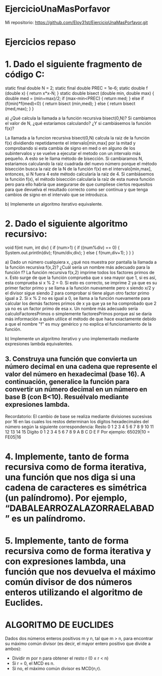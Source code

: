# EjercicioUnaMasPorfavor

Mi repositorio: https://github.com/Eloy31st/EjercicioUnaMasPorfavor.git

# Ejercicios repaso
# 1. Dado el siguiente fragmento de código C:
static final double N = 2;
static final double PREC = 1e-6;
static double f (double x)
{
return x*x-N;
}
static double bisect (double min, double max)
{
double med = (min+max)/2;
if (max-min<PREC) {
return med;
} else if (f(min)*f(med)<0) {
return bisect (min,med);
} else {
return bisect (med,max);
}
}

a) ¿Qué calcula la llamada a la función recursiva bisect(0,N)? Si cambiamos el
valor de N, ¿qué estaríamos calculando? ¿Y si cambiásemos la función f(x)?

La llamada a la funcion recursiva bisect(0,N) calcula la raiz de la función f(x) dividiendo repetidamente el intervalo[min,max] por la mitad y comprobando si esta cambia de signo en med o en alguno de los subintervalos y se vuelve a ejecutar el metodo con un intervalo más pequeño. A esto se le llama método de bisección.
Si cambiaramos N, estariamos calculando la raiz cuadrada del nuevo número porque el método bisección busca la raiz de la N de la función f(x) en el intervalo[min,max], entonces, si N fuera 4 este método calcularía la raiz de 4.
Si cambiásemos la función f(x), el método bisección calcularía la raíz de esta nueva función pero para ello habría que asegurarse de que cumpliese ciertos requesitos para que devuelva el resultado correcto como ser continua y que tenga cambios de signo en el intervalo que se introduzca.

b) Implemente un algoritmo iterativo equivalente.

# 2. Dado el siguiente algoritmo recursivo:
void f(int num, int div)
{
if (num>1) {
if ((num%div) == 0) {
System.out.println(div);
f(num/div,div);
} else {
f(num,div+1);
}
}
}

a) Dado un número cualquiera x, ¿qué nos muestra por pantalla la llamada a la función
recursiva f(x,2)? ¿Cuál sería un nombre más adecuado para la función f?
La función recursiva f(x,2) imprime todos los factores primos de x. Esto surge de que la función comprueba que x sea mayor que 1, si es así, esta comprueba si x % 2 = 0. Si esto es correcto, se imprime 2 ya que es su primer factor primo y se llama a la función nuevamente pero x siendo x/2 y el divisor sigue siendo 2 para comprobar si tiene algun otro factor primo igual a 2. Si x % 2 no es igual a 0, se llama a la función nuevamente para calcular los demás factores primos de x ya que ya se ha comprobado que 2 ya no es un factor primo de esa x.
Un nombre más adecuado sería calculoFactoresPrimos o simplemente factoresPrimos porque así se daría más información a quién utilice el método de que hace exactamente debido a que el nombre "f" es muy genérico y no explica el funcionamiento de la función.

b) Implemente un algoritmo iterativo y uno implementado mediante expresiones lambda
equivalentes.

## 3. Construya una función que convierta un número decimal en una cadena que represente el valor del número en hexadecimal (base 16). A continuación, generalice la función para convertir un número decimal en un número en base B (con B<10). Resuélvalo mediante expresiones lambda. ##
Recordatorio: El cambio de base se realiza mediante divisiones sucesivas por 16
en las cuales los restos determinan los dígitos hexadecimales del número según
la siguiente correspondencia:
Resto 0 1 2 3 4 5 6 7 8 9 10 11 12 13 14 15
Dígito 0 1 2 3 4 5 6 7 8 9 A B C D E F
Por ejemplo:
65029|10 = FE05|16
# 4. Implemente, tanto de forma recursiva como de forma iterativa, una función que nos diga si una cadena de caracteres es simétrica (un palíndromo). Por ejemplo, “DABALEARROZALAZORRAELABAD” es un palíndromo. # 

# 5. Implemente, tanto de forma recursiva como de forma iterativa y con expresiones lambda, una función que nos devuelva el máximo común divisor de dos números enteros utilizando el algoritmo de Euclides. #
# ALGORITMO DE EUCLIDES
Dados dos números enteros positivos m y n, tal que m > n,
para encontrar su máximo común divisor
(es decir, el mayor entero positivo que divide a ambos):
- Dividir m por n para obtener el resto r (0 ≤ r < n)
- Si r = 0, el MCD es n.
- Si no, el máximo común divisor es MCD(n,r).
